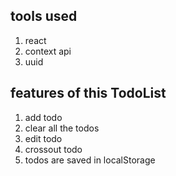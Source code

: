 ## tools used

1. react
2. context api
3. uuid

## features of this TodoList

1. add todo
2. clear all the todos
3. edit todo
4. crossout todo
5. todos are saved in localStorage
